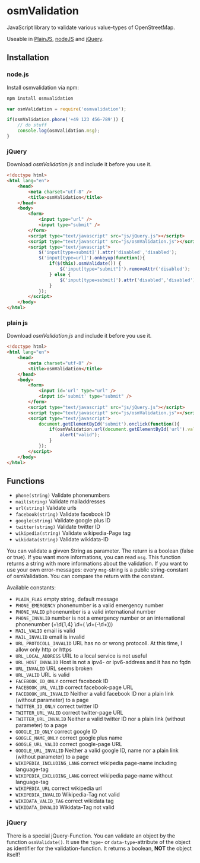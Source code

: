 # osmValidation
JavaScript library to validate various value-types of OpenStreetMap.

Useable in [PlainJS](https://plainjs.com), [nodeJS](https://nodejs.org) and [jQuery](https://jquery.com).

## Installation
### node.js
Install osmvalidation via npm:

```bash
npm install osmvalidation
```

```javascript
var osmValidation = require('osmvalidation');

if(osmValidation.phone('+49 123 456-789')) {
    // do stuff
    console.log(osmValidation.msg);
}
```

### jQuery
Download *osmValidation.js* and include it before you use it.

```html
<!doctype html>
<html lang="en">
    <head>
        <meta charset="utf-8" />
        <title>osmValidation</title>
    </head>
    <body>
        <form>
            <input type="url" />
            <input type="submit" />
        </form>
        <script type="text/javascript" src="js/jQuery.js"></script>
        <script type="text/javascript" src="js/osmValidation.js"></script>
        <script type="text/javascript">
            $('input[type=submit]').attr('disabled','disabled');
            $('input[type=url]').onkeyup(function(){
                if($(this).osmValidate()) {
                    $('input[type="submit"]').removeAttr('disabled');
                } else {
                    $('input[type=submit]').attr('disabled','disabled');
                }
            });
        </script>
    </body>
</html>
```

### plain js
Download *osmValidation.js* and include it before you use it.

```html
<!doctype html>
<html lang="en">
    <head>
        <meta charset="utf-8" />
        <title>osmValidation</title>
    </head>
    <body>
        <form>
            <input id='url' type="url" />
            <input id='submit' type="submit" />
        </form>
        <script type="text/javascript" src="js/jQuery.js"></script>
        <script type="text/javascript" src="js/osmValidation.js"></script>
        <script type="text/javascript">
            document.getElementById('submit').onclick(function(){
            	if(osmValidation.url(document.getElementById('url').value) {
                	alert("valid");
                }
            });
        </script>
    </body>
</html>
```

## Functions
* `phone(string)` Validate phonenumbers
* `mail(string)` Validate mailaddresses
* `url(string)` Validate urls
* `facebook(string)` Validate facebook ID
* `google(string)` Validate google plus ID
* `twitter(string)` Validate twitter ID
* `wikipedia(string)` Validate wikipedia-Page tag
* `wikidata(string)` Validate wikidata-ID

You can validate a givven String as parameter. The return is a boolean (false or true). If you want more informations, you can read `msg`. This function returns a string with more informations about the validation. If you want to use your own error-messages: every `msg`-string is a public string-constant of osmValidation. You can compare the return with the constant.

Available constants:
* `PLAIN_FLAG` empty string, default message
* `PHONE_EMERGENCY` phonenumber is a valid emergency number
* `PHONE_VALID` phonenumber is a valid international number
* `PHONE_INVALID` number is not a emergency number or an international phonenumber (\+\d{1,4} \d+( \d+(-\d+)))
* `MAIL_VALID` email is valid
* `MAIL_INVALID` email is invalid
* `URL_PROTOCOLL_INVALID` URL has no or wrong protocoll. At this time, I allow only http or https
* `URL_LOCAL_ADDRESS` URL to a local service is not useful
* `URL_HOST_INVALID` Host is not a ipv4- or ipv6-address and it has no fqdn
* `URL_INVALID` URL seems broken
* `URL_VALID` URL is valid
* `FACEBOOK_ID_ONLY` correct facebook ID
* `FACEBOOK_URL_VALID` correct facebook-page URL
* `FACEBOOK_URL_INVALID` Neither a valid facebook ID nor a plain link (without parameter) to a page
* `TWITTER_ID_ONLY` correct twitter ID
* `TWITTER_URL_VALID` correct twitter-page URL
* `TWITTER_URL_INVALID` Neither a valid twitter ID nor a plain link (without parameter) to a page
* `GOOGLE_ID_ONLY` correct google ID
* `GOOGLE_NAME_ONLY` correct google plus name
* `GOOGLE_URL_VALID` correct google-page URL
* `GOOGLE_URL_INVALID` Neither a valid google ID, name nor a plain link (without parameter) to a page
* `WIKIPEDIA_INCLUDING_LANG` correct wikipedia page-name including language-tag
* `WIKIPEDIA_EXCLUDING_LANG` correct wikipedia page-name without language-tag
* `WIKIPEDIA_URL` correct wikipedia url
* `WIKIPEDIA_INVALID` Wikipedia-Tag not valid        
* `WIKIDATA_VALID_TAG` correct wikidata tag
* `WIKIDATA_INVALID` Wikidata-Tag not valid

### jQuery
There is a special jQuery-Function. You can validate an object by the function `osmValidate()`. It use the `type`- or `data-type`-attribute of the object as identifier for the validation-function. It returns a boolean, **NOT** the object itself!